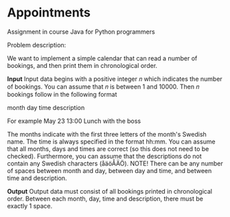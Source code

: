# Appointments
Assignment in course Java for Python programmers

Problem description:

We want to implement a simple calendar that can read a number of bookings, and then print them in chronological order.

**Input**
Input data begins with a positive integer 𝑛 which indicates the number of bookings. You can assume that 𝑛 is between 1 and 10000. Then 𝑛 bookings follow in the following format

month day time description

For example
May 23 13:00 Lunch with the boss

The months indicate with the first three letters of the month's Swedish name. The time is always specified in the format hh:mm. You can assume that all months, days and times are correct (so this does not need to be checked). Furthermore, you can assume that the descriptions do not contain any Swedish characters (åäöÅÄÖ). NOTE! There can be any number of spaces between month and day, between day and time, and between time and description.

**Output**
Output data must consist of all bookings printed in chronological order. Between each month, day, time and description, there must be exactly 1 space.

